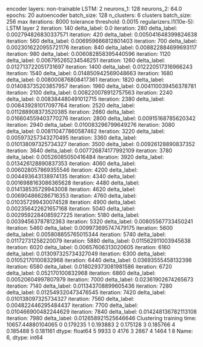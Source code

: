 encoder layers: non-trainable
LSTM: 2
neurons_1: 128
neurons_2: 64.0
epochs: 20
autoencoder batch_size: 128
n_clusters: 6
clusters batch_size: 256
max iterations: 8000
tolerance threshold: 0.0015
regularizers.l1(10e-5): LSTM layer 2
iteration: 140
delta_label: 0.0
iteration: 280
delta_label: 0.002794826830337571
iteration: 420
delta_label: 0.005041648399824638
iteration: 560
delta_label: 0.006959666812801403
iteration: 700
delta_label: 0.0023016220955721176
iteration: 840
delta_label: 0.008822884699693117
iteration: 980
delta_label: 0.006082858395440596
iteration: 1120
delta_label: 0.006795265234546251
iteration: 1260
delta_label: 0.012713722051731697
iteration: 1400
delta_label: 0.012220517316966243
iteration: 1540
delta_label: 0.014850942569048663
iteration: 1680
delta_label: 0.008000876808417361
iteration: 1820
delta_label: 0.014083735203857957
iteration: 1960
delta_label: 0.004110039456378781
iteration: 2100
delta_label: 0.008220078912757563
iteration: 2240
delta_label: 0.008384480491012715
iteration: 2380
delta_label: 0.008439281017097764
iteration: 2520
delta_label: 0.011288908373520385
iteration: 2660
delta_label: 0.016604559403770276
iteration: 2800
delta_label: 0.00915168785620342
iteration: 2940
delta_label: 0.010083296799649276
iteration: 3080
delta_label: 0.008110477860587462
iteration: 3220
delta_label: 0.005973257343270495
iteration: 3360
delta_label: 0.010138097325734327
iteration: 3500
delta_label: 0.00926128890837352
iteration: 3640
delta_label: 0.007726874177992109
iteration: 3780
delta_label: 0.00526085050416484
iteration: 3920
delta_label: 0.013426128890837353
iteration: 4060
delta_label: 0.006028057869355546
iteration: 4200
delta_label: 0.004493643138974135
iteration: 4340
delta_label: 0.0016988163086365628
iteration: 4480
delta_label: 0.014138535729943008
iteration: 4620
delta_label: 0.006904866286716353
iteration: 4760
delta_label: 0.010357299430074528
iteration: 4900
delta_label: 0.002356422621657168
iteration: 5040
delta_label: 0.0029592284085927225
iteration: 5180
delta_label: 0.00394563787812363
iteration: 5320
delta_label: 0.00805567733450241
iteration: 5460
delta_label: 0.009973695747479175
iteration: 5600
delta_label: 0.005808855765015344
iteration: 5740
delta_label: 0.01172731258220079
iteration: 5880
delta_label: 0.011562911003945638
iteration: 6020
delta_label: 0.00657606313020605
iteration: 6160
delta_label: 0.013097325734327049
iteration: 6300
delta_label: 0.01052170100832968
iteration: 6440
delta_label: 0.03693555458132398
iteration: 6580
delta_label: 0.018029373081981586
iteration: 6720
delta_label: 0.052170100832968
iteration: 6860
delta_label: 0.00520604997807979
iteration: 7000
delta_label: 0.02361902674265673
iteration: 7140
delta_label: 0.011343708899605436
iteration: 7280
delta_label: 0.012549320473476545
iteration: 7420
delta_label: 0.010138097325734327
iteration: 7560
delta_label: 0.004822446295484437
iteration: 7700
delta_label: 0.010466900482244629
iteration: 7840
delta_label: 0.014248136782113108
iteration: 7980
delta_label: 0.012658921525646646
Clustering training time: 10657.44880104065
0    0.179235
1    0.193883
2    0.175128
3    0.185766
4    0.185488
5    0.181161
dtype: float64
5    9933
0    4176
3    2667
4    1464
1       8
Name: 6, dtype: int64
